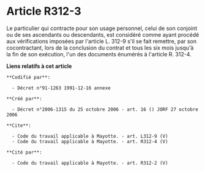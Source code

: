# Article R312-3

Le particulier qui contracte pour son usage personnel, celui de son conjoint ou de ses ascendants ou descendants, est
considéré comme ayant procédé aux vérifications imposées par l'article L. 312-9 s'il se fait remettre, par son cocontractant,
lors de la conclusion du contrat et tous les six mois jusqu'à la fin de son exécution, l'un des documents énumérés à
l'article R. 312-4.

**Liens relatifs à cet article**

	**Codifié par**:

	  - Décret n°91-1263 1991-12-16 annexe

	**Créé par**:

	  - Décret n°2006-1315 du 25 octobre 2006 - art. 16 () JORF 27 octobre 2006

	**Cite**:

	  - Code du travail applicable à Mayotte. - art. L312-9 (V)
	  - Code du travail applicable à Mayotte. - art. R312-4 (V)

	**Cité par**:

	  - Code du travail applicable à Mayotte. - art. R312-2 (V)
